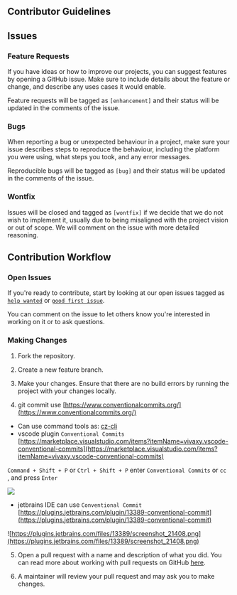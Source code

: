 ## Contributor Guidelines

## Issues

### Feature Requests

If you have ideas or how to improve our projects, you can suggest features by opening a GitHub issue. Make sure to include details about the feature or change, and describe any uses cases it would enable.

Feature requests will be tagged as `[enhancement]` and their status will be updated in the comments of the issue.

### Bugs

When reporting a bug or unexpected behaviour in a project, make sure your issue describes steps to reproduce the behaviour, including the platform you were using, what steps you took, and any error messages.

Reproducible bugs will be tagged as `[bug]` and their status will be updated in the comments of the issue.

### Wontfix

Issues will be closed and tagged as `[wontfix]` if we decide that we do not wish to implement it, usually due to being misaligned with the project vision or out of scope. We will comment on the issue with more detailed reasoning.

## Contribution Workflow

### Open Issues

If you're ready to contribute, start by looking at our open issues tagged as [`help wanted`](../../issues?q=is%3Aopen+is%3Aissue+label%3A"help+wanted") or [`good first issue`](../../issues?q=is%3Aopen+is%3Aissue+label%3A"good+first+issue").

You can comment on the issue to let others know you're interested in working on it or to ask questions.

### Making Changes

1. Fork the repository.

2. Create a new feature branch.

3. Make your changes. Ensure that there are no build errors by running the project with your changes locally.

4. git commit use [https://www.conventionalcommits.org/](https://www.conventionalcommits.org/)

  - Can use command tools as: [cz-cli](https://github.com/commitizen/cz-cli#conventional-commit-messages-as-a-global-utility)
  - vscode plugin `Conventional Commits`  [https://marketplace.visualstudio.com/items?itemName=vivaxy.vscode-conventional-commits](https://marketplace.visualstudio.com/items?itemName=vivaxy.vscode-conventional-commits)

`Command + Shift + P` or `Ctrl + Shift + P` enter `Conventional Commits` or `cc `, and press `Enter`

![](https://github.com/vivaxy/vscode-conventional-commits/raw/HEAD/assets/docs/demo.gif)

  - jetbrains IDE can use `Conventional Commit` [https://plugins.jetbrains.com/plugin/13389-conventional-commit](https://plugins.jetbrains.com/plugin/13389-conventional-commit)

![https://plugins.jetbrains.com/files/13389/screenshot_21408.png](https://plugins.jetbrains.com/files/13389/screenshot_21408.png)

5. Open a pull request with a name and description of what you did. You can read more about working with pull requests on GitHub [here](https://help.github.com/en/articles/creating-a-pull-request-from-a-fork).

6. A maintainer will review your pull request and may ask you to make changes.

